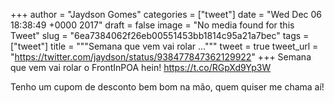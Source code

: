 
+++
author = "Jaydson Gomes"
categories = ["tweet"]
date = "Wed Dec 06 18:38:49 +0000 2017"
draft = false
image = "No media found for this Tweet"
slug = "6ea7384062f26eb00551453bb1814c95a21a7bec"
tags = ["tweet"]
title = """Semana que vem vai rolar ..."""
tweet = true
tweet_url = "https://twitter.com/jaydson/status/938477847362129922"
+++
Semana que vem vai rolar o FrontInPOA hein! https://t.co/RGpXd9Yp3W

Tenho um cupom de desconto bem bom na mão, quem quiser me chama aí!
